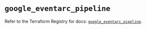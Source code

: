 # `google_eventarc_pipeline`

Refer to the Terraform Registry for docs: [`google_eventarc_pipeline`](https://registry.terraform.io/providers/hashicorp/google/6.29.0/docs/resources/eventarc_pipeline).
